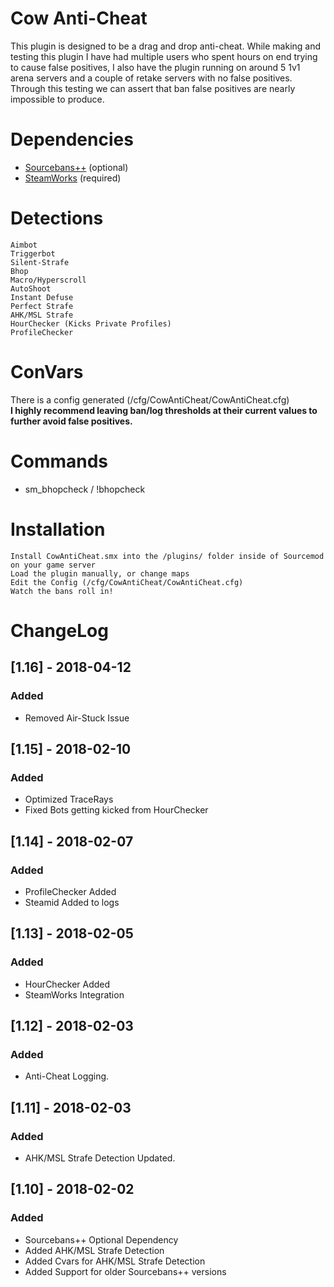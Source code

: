 # Cow Anti-Cheat
This plugin is designed to be a drag and drop anti-cheat. While making and testing this plugin I have had multiple users who spent hours on end trying to cause false positives, I also have the plugin running on around 5 1v1 arena servers and a couple of retake servers with no false positives. Through this testing we can assert that ban false positives are nearly impossible to produce.

# Dependencies
- [Sourcebans++](https://github.com/sbpp/sourcebans-pp) (optional)
- [SteamWorks](https://github.com/KyleSanderson/SteamWorks) (required)

# Detections
    Aimbot
    Triggerbot
    Silent-Strafe
    Bhop
    Macro/Hyperscroll
    AutoShoot
    Instant Defuse
    Perfect Strafe
    AHK/MSL Strafe
    HourChecker (Kicks Private Profiles)
    ProfileChecker

# ConVars
There is a config generated (/cfg/CowAntiCheat/CowAntiCheat.cfg)<br />
**I highly recommend leaving ban/log thresholds at their current values to further avoid false positives.**

# Commands
- sm_bhopcheck / !bhopcheck

# Installation
    Install CowAntiCheat.smx into the /plugins/ folder inside of Sourcemod on your game server
    Load the plugin manually, or change maps
    Edit the Config (/cfg/CowAntiCheat/CowAntiCheat.cfg)
    Watch the bans roll in!

# ChangeLog

## [1.16] - 2018-04-12
### Added
- Removed Air-Stuck Issue

## [1.15] - 2018-02-10
### Added
- Optimized TraceRays
- Fixed Bots getting kicked from HourChecker

## [1.14] - 2018-02-07
### Added
- ProfileChecker Added
- Steamid Added to logs

## [1.13] - 2018-02-05
### Added
- HourChecker Added
- SteamWorks Integration

## [1.12] - 2018-02-03
### Added
- Anti-Cheat Logging.

## [1.11] - 2018-02-03
### Added
- AHK/MSL Strafe Detection Updated.

## [1.10] - 2018-02-02
### Added
- Sourcebans++ Optional Dependency
- Added AHK/MSL Strafe Detection
- Added Cvars for AHK/MSL Strafe Detection
- Added Support for older Sourcebans++ versions
